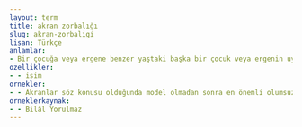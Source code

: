 ```yaml
---
layout: term
title: akran zorbalığı
slug: akran-zorbaligi
lisan: Türkçe
anlamlar:
- Bir çocuğa veya ergene benzer yaştaki başka bir çocuk veya ergenin uyguladığı sözel, fiziksel veya psikolojik şiddet
ozellikler:
- - isim
ornekler:
- - Akranlar söz konusu olduğunda model olmadan sonra en önemli olumsuz etki akran zorbalığı yoluyla olmaktadır.
orneklerkaynak:
- - Bilâl Yorulmaz
---
```

